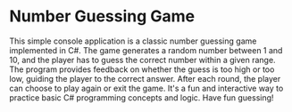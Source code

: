# Number Guessing Game
 This simple console application is a classic number guessing game implemented in C#. The game generates a random number between 1 and 10, and the player has to guess the correct number within a given range. The program provides feedback on whether the guess is too high or too low, guiding the player to the correct answer. After each round, the player can choose to play again or exit the game. It's a fun and interactive way to practice basic C# programming concepts and logic. Have fun guessing!
